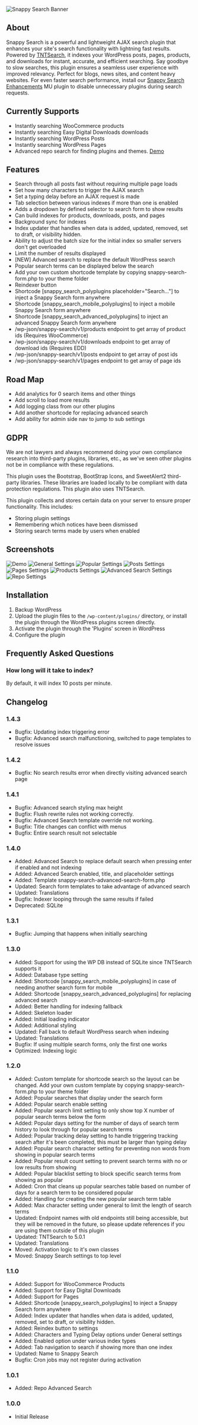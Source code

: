 ![Snappy Search Banner](.wordpress-org/banner-1880x609.png)
## About

Snappy Search is a powerful and lightweight AJAX search plugin that enhances your site's search functionality with lightning fast results. Powered by [TNTSearch](https://github.com/teamtnt/tntsearch), it indexes your WordPress posts, pages, products, and downloads for instant, accurate, and efficient searching. Say goodbye to slow searches, this plugin ensures a seamless user experience with improved relevancy. Perfect for blogs, news sites, and content heavy websites. For even faster search performance, install our [Snappy Search Enhancements](https://www.polyplugins.com/product/snappy-search-enhancements/) MU plugin to disable unnecessary plugins during search requests.

## Currently Supports

* Instantly searching WooCommerce products
* Instantly searching Easy Digital Downloads downloads
* Instantly searching WordPress Posts
* Instantly searching WordPress Pages
* Advanced repo search for finding plugins and themes. [Demo](https://www.polyplugins.com/repo-search/)

## Features

* Search through all posts fast without requiring multiple page loads
* Set how many characters to trigger the AJAX search
* Set a typing delay before an AJAX request is made
* Tab selection between various indexes if more than one is enabled
* Adds a dropdown by defined selector to search form to show results
* Can build indexes for products, downloads, posts, and pages
* Background sync for indexes
* Index updater that handles when data is added, updated, removed, set to draft, or visibility hidden.
* Ability to adjust the batch size for the initial index so smaller servers don't get overloaded
* Limit the number of results displayed
* [NEW] Advanced search to replace the default WordPress search
* Popular search terms can be displayed below the search
* Add your own custom shortcode template by copying snappy-search-form.php to your theme folder
* Reindexer button
* Shortcode [snappy_search_polyplugins placeholder="Search..."] to inject a Snappy Search form anywhere
* Shortcode [snappy_search_mobile_polyplugins] to inject a mobile Snappy Search form anywhere
* Shortcode [snappy_search_advanced_polyplugins] to inject an advanced Snappy Search form anywhere
* /wp-json/snappy-search/v1/products endpoint to get array of product ids (Requires WooCommerce)
* /wp-json/snappy-search/v1/downloads endpoint to get array of download ids (Requires EDD)
* /wp-json/snappy-search/v1/posts endpoint to get array of post ids
* /wp-json/snappy-search/v1/pages endpoint to get array of page ids

## Road Map

* Add analytics for 0 search items and other things
* Add scroll to load more results
* Add logging class from our other plugins
* Add another shortcode for replacing advanced search
* Add ability for admin side nav to jump to sub settings

## GDPR

We are not lawyers and always recommend doing your own compliance research into third-party plugins, libraries, etc., as we've seen other plugins not be in compliance with these regulations.

This plugin uses the Bootstrap, BootStrap Icons, and SweetAlert2 third-party libraries. These libraries are loaded locally to be compliant with data protection regulations. This plugin also uses TNTSearch.

This plugin collects and stores certain data on your server to ensure proper functionality. This includes:

* Storing plugin settings
* Remembering which notices have been dismissed
* Storing search terms made by users when enabled

## Screenshots

![Demo](.wordpress-org/screenshot-1.jpg)
![General Settings](.wordpress-org/screenshot-2.jpg)
![Popular Settings](.wordpress-org/screenshot-3.jpg)
![Posts Settings](.wordpress-org/screenshot-4.jpg)
![Pages Settings](.wordpress-org/screenshot-5.jpg)
![Products Settings](.wordpress-org/screenshot-6.jpg)
![Advanced Search Settings](.wordpress-org/screenshot-7.jpg)
![Repo Settings](.wordpress-org/screenshot-8.jpg)

## Installation

1. Backup WordPress
2. Upload the plugin files to the `/wp-content/plugins/` directory, or install the plugin through the WordPress plugins screen directly.
3. Activate the plugin through the 'Plugins' screen in WordPress
4. Configure the plugin

## Frequently Asked Questions

### How long will it take to index?

By default, it will index 10 posts per minute.

## Changelog

### 1.4.3
* Bugfix: Updating index triggering error
* Bugfix: Advanced search malfunctioning, switched to page templates to resolve issues

### 1.4.2
* Bugfix: No search results error when directly visiting advanced search page

### 1.4.1
* Bugfix: Advanced search styling max height
* Bugfix: Flush rewrite rules not working correctly.
* Bugfix: Advanced Search template override not working.
* Bugfix: Title changes can conflict with menus
* Bugfix: Entire search result not selectable

### 1.4.0
* Added: Advanced Search to replace default search when pressing enter if enabled and not indexing
* Added: Advanced Search enabled, title, and placeholder settings
* Added: Template snappy-search-advanced-search-form.php
* Updated: Search form templates to take advantage of advanced search
* Updated: Translations
* Bugfix: Indexer looping through the same results if failed
* Deprecated: SQLite

### 1.3.1
* Bugfix: Jumping that happens when initially searching

### 1.3.0
* Added: Support for using the WP DB instead of SQLite since TNTSearch supports it
* Added: Database type setting
* Added: Shortcode [snappy_search_mobile_polyplugins] in case of needing another search form for mobile
* Added: Shortcode [snappy_search_advanced_polyplugins] for replacing advanced search
* Added: Better handling for indexing fallback
* Added: Skeleton loader
* Added: Initial loading indicator
* Added: Additional styling
* Updated: Fall back to default WordPress search when indexing
* Updated: Translations
* Bugfix: If using multiple search forms, only the first one works
* Optimized: Indexing logic

### 1.2.0
* Added: Custom template for shortcode search so the layout can be changed. Add your own custom template by copying snappy-search-form.php to your theme folder
* Added: Popular searches that display under the search form
* Added: Popular search enable setting
* Added: Popular search limit setting to only show top X number of popular search terms below the form
* Added: Popular days setting for the number of days of search term history to look through for popular search terms
* Added: Popular tracking delay setting to handle triggering tracking search after it's been completed, this must be larger than typing delay
* Added: Popular search character setting for preventing non words from showing in popular search terms
* Added: Popular result count setting to prevent search terms with no or low results from showing
* Added: Popular blacklist setting to block specific search terms from showing as popular
* Added: Cron that cleans up popular searches table based on number of days for a search term to be considered popular
* Added: Handling for creating the new popular search term table
* Added: Max character setting under general to limit the length of search terms
* Updated: Endpoint names with old endpoints still being accessible, but they will be removed in the future, so please update references if you are using them outside of this plugin
* Updated: TNTSearch to 5.0.1
* Updated: Translations
* Moved: Activation logic to it's own classes
* Moved: Snappy Search settings to top level

### 1.1.0
* Added: Support for WooCommerce Products
* Added: Support for Easy Digital Downloads
* Added: Support for Pages
* Added: Shortcode [snappy_search_polyplugins] to inject a Snappy Search form anywhere
* Added: Index updater that handles when data is added, updated, removed, set to draft, or visibility hidden.
* Added: Reindex button to settings
* Added: Characters and Typing Delay options under General settings
* Added: Enabled option under various index types
* Added: Tab navigation to search if showing more than one index
* Updated: Name to Snappy Search
* Bugfix: Cron jobs may not register during activation

### 1.0.1
* Added: Repo Advanced Search

### 1.0.0
* Initial Release